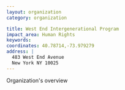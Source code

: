 ```yaml
---
layout: organization
category: organization

title: West End Intergenerational Program
impact_area: Human Rights
keywords: 
coordinates: 40.78714,-73.979279
address: |
  483 West End Avenue
  New York NY 10025
---
```

Organization's overview
